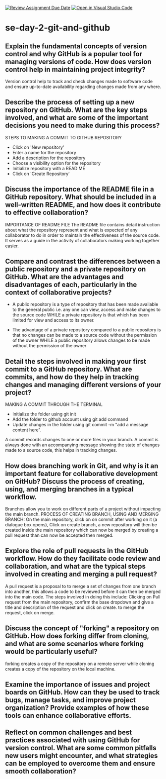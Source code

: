 [![Review Assignment Due Date](https://classroom.github.com/assets/deadline-readme-button-22041afd0340ce965d47ae6ef1cefeee28c7c493a6346c4f15d667ab976d596c.svg)](https://classroom.github.com/a/8wgCKhpZ)
[![Open in Visual Studio Code](https://classroom.github.com/assets/open-in-vscode-2e0aaae1b6195c2367325f4f02e2d04e9abb55f0b24a779b69b11b9e10269abc.svg)](https://classroom.github.com/online_ide?assignment_repo_id=15624687&assignment_repo_type=AssignmentRepo)
# se-day-2-git-and-github
## Explain the fundamental concepts of version control and why GitHub is a popular tool for managing versions of code. How does version control help in maintaining project integrity?
  Version control help to track and check changes made to software code and ensure up-to-date availability regarding changes made from any where.  

## Describe the process of setting up a new repository on GitHub. What are the key steps involved, and what are some of the important decisions you need to make during this process?
STEPS TO MAKING A COMMIT TO GITHUB REPOSITORY
- Click on 'New repository'
- Enter a name for the repository
- Add a description for the repository
- Choose a visibility option for the repository
- Initialize repository with a READ ME
- Click on 'Create Repository'


## Discuss the importance of the README file in a GitHub repository. What should be included in a well-written README, and how does it contribute to effective collaboration?
IMPORTANCE OF README FILE
The README file contains detail instruction about what the repository represent and what is expected of any collaborator to do in order to maintain the effectiveness of the source code. It serves as a guide in the activity of collaborators making working together easier.

## Compare and contrast the differences between a public repository and a private repository on GitHub. What are the advantages and disadvantages of each, particularly in the context of collaborative projects?
- A public repository is a type of repository that has been made available to the general public i.e. any one can view, access and make changes to the source code WHILE a private repository is that which has been limited for view and access to its owner. 

- The advantage of a private repository compared to a public repository is that no changes can be made to a source code without the permission of the owner WHILE a public repository allows changes to be made without the permission of the owner

## Detail the steps involved in making your first commit to a GitHub repository. What are commits, and how do they help in tracking changes and managing different versions of your project?
MAKING A COMMIT THROUGH THE TERMINAL 
- Initialize the folder using git init
- Add the folder to github account using git add command
- Update changes in the folder using git commit -m "add a message content here".

A commit records changes to one or more files in your branch. A commit is always done with an accompanying message showing the state of changes made to a source code, this helps in tracking changes. 

## How does branching work in Git, and why is it an important feature for collaborative development on GitHub? Discuss the process of creating, using, and merging branches in a typical workflow.
Branches allow you to work on different parts of a project without impacting the main branch. 
PROCESS OF CREATING BRANCH, USING AND MERGING BRANCH: 
On the main repository, click on on commit after working on it (a dialogue box opens), Click on create branch, a new repository will then be created inside the main repository which can now be merged by creating a pull request than can now be accepted then merged.

## Explore the role of pull requests in the GitHub workflow. How do they facilitate code review and collaboration, and what are the typical steps involved in creating and merging a pull request?
A pull request is a proposal to to merge a set of changes from one branch into another, this allows a code to be reviewed before it can then be merged into the main code. 
The steps involved in doing this include: Clicking on Pull request from the main repository, confirm the base dropdown and give a title and description of the request and click on create. 
to merge the request, click on merge. 

## Discuss the concept of "forking" a repository on GitHub. How does forking differ from cloning, and what are some scenarios where forking would be particularly useful?
forking creates a copy of the repository on a remote server while cloning creates a copy of the repository on the local machine. 

## Examine the importance of issues and project boards on GitHub. How can they be used to track bugs, manage tasks, and improve project organization? Provide examples of how these tools can enhance collaborative efforts.

## Reflect on common challenges and best practices associated with using GitHub for version control. What are some common pitfalls new users might encounter, and what strategies can be employed to overcome them and ensure smooth collaboration?
